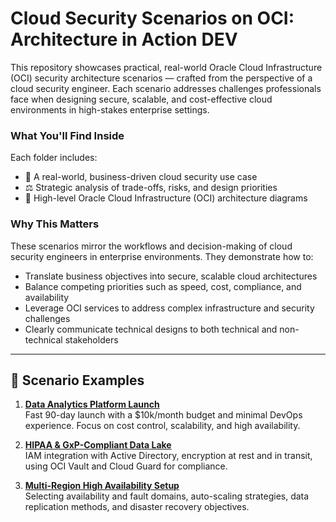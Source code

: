# Cloud Security Scenarios on OCI: Architecture in Action DEV

This repository showcases practical, real-world Oracle Cloud Infrastructure (OCI) security architecture scenarios — crafted from the perspective of a cloud security engineer. Each scenario addresses challenges professionals face when designing secure, scalable, and cost-effective cloud environments in high-stakes enterprise settings.

### What You'll Find Inside

Each folder includes:

- 🚀 A real-world, business-driven cloud security use case
- ⚖️ Strategic analysis of trade-offs, risks, and design priorities  
- 🧩 High-level Oracle Cloud Infrastructure (OCI) architecture diagrams

### Why This Matters

These scenarios mirror the workflows and decision-making of cloud security engineers in enterprise environments. They demonstrate how to:
- Translate business objectives into secure, scalable cloud architectures
- Balance competing priorities such as speed, cost, compliance, and availability
- Leverage OCI services to address complex infrastructure and security challenges
- Clearly communicate technical designs to both technical and non-technical stakeholders 

---

## 📁 Scenario Examples

1. [**Data Analytics Platform Launch**](./scenarios/01-data-analytics-platform/scenario.md)  
   Fast 90-day launch with a $10k/month budget and minimal DevOps experience. Focus on cost control, scalability, and high availability.

2. [**HIPAA & GxP-Compliant Data Lake**](./scenarios/02-hipaa-gxp-data-lake/scenario.md)  
   IAM integration with Active Directory, encryption at rest and in transit, using OCI Vault and Cloud Guard for compliance.

3. [**Multi-Region High Availability Setup**](./scenarios/03-multi-region-high-availability/scenario.md)  
   Selecting availability and fault domains, auto-scaling strategies, data replication methods, and disaster recovery objectives.
